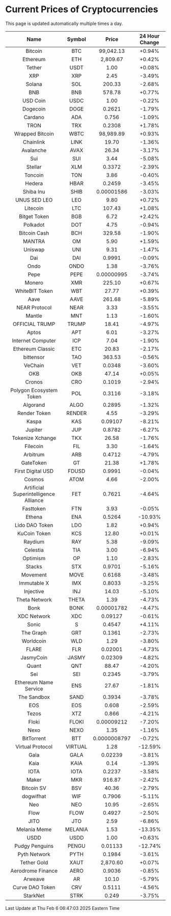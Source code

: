 # Current Prices of Cryptocurrencies
This page is updated automatically multiple times a day.

| Name | Symbol | Price | 24 Hour Change |
| :---: |:---:| :---: | :---: |
| Bitcoin | BTC | 99,042.13 | +0.94% |
| Ethereum | ETH | 2,809.67 | +0.42% |
| Tether | USDT | 1.00 | +0.08% |
| XRP | XRP | 2.45 | -3.49% |
| Solana | SOL | 200.33 | -2.68% |
| BNB | BNB | 578.78 | +0.77% |
| USD Coin | USDC | 1.00 | -0.22% |
| Dogecoin | DOGE | 0.2621 | -1.79% |
| Cardano | ADA | 0.756 | -1.09% |
| TRON | TRX | 0.2308 | +1.78% |
| Wrapped Bitcoin | WBTC | 98,989.89 | +0.93% |
| Chainlink | LINK | 19.70 | -1.36% |
| Avalanche | AVAX | 26.34 | -3.17% |
| Sui | SUI | 3.44 | -5.08% |
| Stellar | XLM | 0.3372 | -2.39% |
| Toncoin | TON | 3.86 | -0.40% |
| Hedera | HBAR | 0.2459 | -3.45% |
| Shiba Inu | SHIB | 0.00001586 | -3.03% |
| UNUS SED LEO | LEO | 9.80 | +0.72% |
| Litecoin | LTC | 107.43 | +1.08% |
| Bitget Token | BGB | 6.72 | +2.42% |
| Polkadot | DOT | 4.75 | -0.94% |
| Bitcoin Cash | BCH | 329.58 | -1.90% |
| MANTRA | OM | 5.90 | +1.59% |
| Uniswap | UNI | 9.31 | -1.47% |
| Dai | DAI | 0.9991 | -0.09% |
| Ondo | ONDO | 1.38 | -3.76% |
| Pepe | PEPE | 0.00000995 | -3.74% |
| Monero | XMR | 225.10 | +0.67% |
| WhiteBIT Token | WBT | 27.77 | +0.39% |
| Aave | AAVE | 261.68 | -5.89% |
| NEAR Protocol | NEAR | 3.33 | -3.55% |
| Mantle | MNT | 1.13 | -1.60% |
| OFFICIAL TRUMP | TRUMP | 18.41 | -4.97% |
| Aptos | APT | 6.01 | -3.27% |
| Internet Computer | ICP | 7.04 | -1.90% |
| Ethereum Classic | ETC | 20.83 | -2.17% |
| bittensor | TAO | 363.53 | -0.56% |
| VeChain | VET | 0.0348 | -3.60% |
| OKB | OKB | 47.14 | +0.05% |
| Cronos | CRO | 0.1019 | -2.94% |
| Polygon Ecosystem Token | POL | 0.3116 | -3.18% |
| Algorand | ALGO | 0.2895 | -1.32% |
| Render Token | RENDER | 4.55 | -3.29% |
| Kaspa | KAS | 0.09107 | -8.21% |
| Jupiter | JUP | 0.8782 | -6.27% |
| Tokenize Xchange | TKX | 26.58 | -1.76% |
| Filecoin | FIL | 3.30 | -1.64% |
| Arbitrum | ARB | 0.4712 | -4.79% |
| GateToken | GT | 21.38 | +1.78% |
| First Digital USD | FDUSD | 0.9991 | -0.04% |
| Cosmos | ATOM | 4.66 | -2.00% |
| Artificial Superintelligence Alliance | FET | 0.7621 | -4.64% |
| Fasttoken | FTN | 3.93 | -0.05% |
| Ethena | ENA | 0.5264 | -10.93% |
| Lido DAO Token | LDO | 1.82 | +0.94% |
| KuCoin Token | KCS | 12.80 | +0.01% |
| Raydium | RAY | 5.38 | -9.09% |
| Celestia | TIA | 3.00 | -6.94% |
| Optimism | OP | 1.10 | -2.83% |
| Stacks | STX | 0.9701 | -5.16% |
| Movement | MOVE | 0.6168 | -3.48% |
| Immutable X | IMX | 0.8033 | -3.25% |
| Injective | INJ | 14.03 | -5.10% |
| Theta Network | THETA | 1.39 | -4.73% |
| Bonk | BONK | 0.00001782 | -4.47% |
| XDC Network | XDC | 0.09127 | -0.61% |
| Sonic | S | 0.4547 | +4.11% |
| The Graph | GRT | 0.1361 | -2.73% |
| Worldcoin | WLD | 1.29 | -3.80% |
| FLARE | FLR | 0.02001 | -4.73% |
| JasmyCoin | JASMY | 0.02309 | -4.82% |
| Quant | QNT | 88.47 | -4.20% |
| Sei | SEI | 0.2345 | -3.79% |
| Ethereum Name Service | ENS | 27.67 | -1.81% |
| The Sandbox | SAND | 0.3934 | -3.78% |
| EOS | EOS | 0.608 | -2.59% |
| Tezos | XTZ | 0.866 | -4.21% |
| Floki | FLOKI | 0.00009212 | -7.20% |
| Nexo | NEXO | 1.35 | -1.16% |
| BitTorrent | BTT | 0.0000008797 | -0.72% |
| Virtual Protocol | VIRTUAL | 1.28 | -12.59% |
| Gala | GALA | 0.02239 | -3.81% |
| Kaia | KAIA | 0.14 | -1.39% |
| IOTA | IOTA | 0.2237 | -3.58% |
| Maker | MKR | 916.87 | -2.42% |
| Bitcoin SV | BSV | 40.36 | -2.79% |
| dogwifhat | WIF | 0.7906 | -5.11% |
| Neo | NEO | 10.95 | -2.65% |
| Flow | FLOW | 0.4927 | -2.50% |
| JITO | JTO | 2.59 | -6.86% |
| Melania Meme | MELANIA | 1.53 | -13.35% |
| USDD | USDD | 1.00 | +0.63% |
| Pudgy Penguins | PENGU | 0.01133 | -12.74% |
| Pyth Network | PYTH | 0.1984 | -3.61% |
| Tether Gold | XAUT | 2,870.60 | +0.07% |
| Aerodrome Finance | AERO | 0.9036 | -0.85% |
| Arweave | AR | 10.10 | -5.79% |
| Curve DAO Token | CRV | 0.5111 | -4.56% |
| StarkNet | STRK | 0.249 | -3.75% |

Last Update at Thu Feb  6 06:47:03 2025 Eastern Time